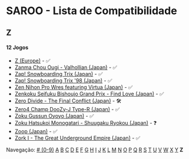 # SAROO - Lista de Compatibilidade

## Z

#### 12 Jogos

- [Z (Europe)](../../../Regions/Retails/Europe/T-25412H-5/01/README.md) - :white_check_mark:
- [Zanma Chou Ougi - Valhollian (Japan)](../../../Regions/Retails/Japan/T-38201G/01/README.md) - :white_check_mark:
- [Zap! Snowboarding Trix (Japan)](../../../Regions/Retails/Japan/T-7502G/01/README.md) - :white_check_mark:
- [Zap! Snowboarding Trix '98 (Japan)](../../../Regions/Retails/Japan/T-7504G/01/README.md) - :white_check_mark:
- [Zen Nihon Pro Wres featuring Virtua (Japan)](../../../Regions/Retails/Japan/GS-9158/01/README.md) - :white_check_mark:
- [Zenkoku Seifuku Bishoujo Grand Prix - Find Love (Japan)](../../../Regions/Retails/Japan/T-34602G/01/README.md) - :white_check_mark:
- [Zero Divide - The Final Conflict (Japan)](../../../Regions/Retails/Japan/T-31601G/01/README.md) - :hammer_and_wrench:
- [Zero4 Champ DooZy-J Type-R (Japan)](../../../Regions/Retails/Japan/T-21401G/01/README.md) - :white_check_mark:
- [Zoku Gussun Oyoyo (Japan)](../../../Regions/Retails/Japan/T-20604G/01/README.md) - :white_check_mark:
- [Zoku Hatsukoi Monogatari - Shuugaku Ryokou (Japan)](../../../Regions/Retails/Japan/T-33005G/01/README.md) - :question:
- [Zoop (Japan)](../../../Regions/Retails/Japan/T-26406G/01/README.md) - :white_check_mark:
- [Zork I - The Great Underground Empire (Japan)](../../../Regions/Retails/Japan/T-21502G/01/README.md) - :white_check_mark:

Navegação:
[# (0-9)](./09.md) [A](./A.md) [B](./B.md) [C](./C.md) [D](./D.md) [E](./E.md) [F](./F.md) [G](./G.md) [H](./H.md) [I](./I.md) [J](./J.md) [K](./K.md) [L](./L.md) [M](./M.md) [N](./N.md) [O](./O.md) [P](./P.md) [Q](./Q.md) [R](./R.md) [S](./S.md) [T](./T.md) [U](./U.md) [V](./V.md) [W](./W.md) [X](./X.md) [Y](./Y.md) **Z**
